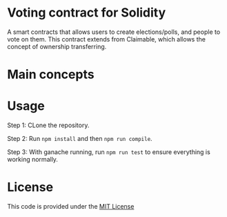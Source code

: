 # Voting contract for Solidity

A smart contracts that allows users to create elections/polls, and people to vote on them. This contract extends from Claimable, which allows the concept of ownership transferring.

# Main concepts 

# Usage

Step 1: CLone the repository.

Step 2: Run `npm install` and then `npm run compile`.

Step 3: With ganache running, run `npm run test` to ensure everything is working normally.

# License

This code is provided under the [MIT License](https://github.com/gmussi/solidity-claimable/blob/master/LICENSE)
